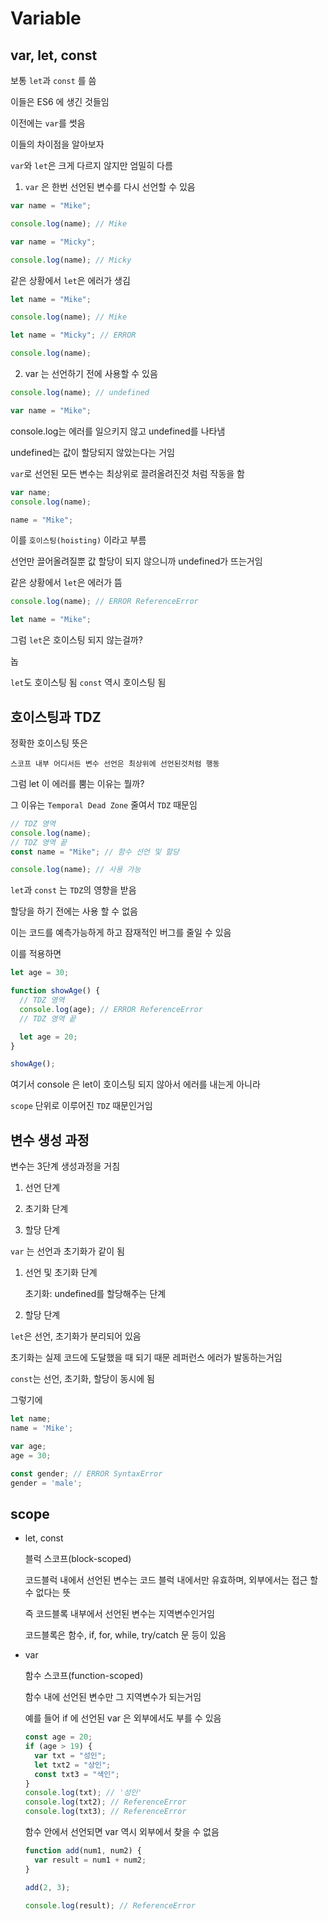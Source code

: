 # Variable

## var, let, const

보통 `let`과 `const` 를 씀

이들은 ES6 에 생긴 것들임

이전에는 `var`를 썻음

이들의 차이점을 알아보자

`var`와 `let`은 크게 다르지 않지만 엄밀히 다름

1. `var` 은 한번 선언된 변수를 다시 선언할 수 있음

```js
var name = "Mike";

console.log(name); // Mike

var name = "Micky";

console.log(name); // Micky
```

같은 상황에서 `let`은 에러가 생김

```js
let name = "Mike";

console.log(name); // Mike

let name = "Micky"; // ERROR

console.log(name);
```

2. var 는 선언하기 전에 사용할 수 있음

```js
console.log(name); // undefined

var name = "Mike";
```

console.log는 에러를 일으키지 않고 undefined를 나타냄

undefined는 값이 할당되지 않았는다는 거임

`var`로 선언된 모든 변수는 최상위로 끌려올려진것 처럼 작동을 함

```js
var name;
console.log(name);

name = "Mike";
```

이를 `호이스팅(hoisting)` 이라고 부름

선언만 끌어올려질뿐 값 할당이 되지 않으니까 undefined가 뜨는거임

같은 상황에서 `let`은 에러가 뜸

```js
console.log(name); // ERROR ReferenceError

let name = "Mike";
```

그럼 `let`은 호이스팅 되지 않는걸까?

놉

`let`도 호이스팅 됨 `const` 역시 호이스팅 됨

## 호이스팅과 TDZ

정확한 호이스팅 뜻은

    스코프 내부 어디서든 변수 선언은 최상위에 선언된것처럼 행동

그럼 let 이 에러를 뿜는 이유는 뭘까?

그 이유는 `Temporal Dead Zone` 줄여서 `TDZ` 때문임

```js
// TDZ 영역
console.log(name);
// TDZ 영역 끝
const name = "Mike"; // 함수 선언 및 할당

console.log(name); // 사용 가능
```

`let`과 `const` 는 `TDZ`의 영향을 받음

할당을 하기 전에는 사용 할 수 없음

이는 코드를 예측가능하게 하고 잠재적인 버그를 줄일 수 있음

이를 적용하면

```js
let age = 30;

function showAge() {
  // TDZ 영역
  console.log(age); // ERROR ReferenceError
  // TDZ 영역 끝

  let age = 20;
}

showAge();
```

여기서 console 은 let이 호이스팅 되지 않아서 에러를 내는게 아니라

`scope` 단위로 이루어진 `TDZ` 때문인거임

## 변수 생성 과정

변수는 3단계 생성과정을 거침

1. 선언 단계

2. 초기화 단계

3. 할당 단계

`var` 는 선언과 초기화가 같이 됨

1. 선언 및 초기화 단계

   초기화: undefined를 할당해주는 단계

2. 할당 단계

`let`은 선언, 초기화가 분리되어 있음

초기화는 실제 코드에 도달했을 때 되기 때문 레퍼런스 에러가 발동하는거임

`const`는 선언, 초기화, 할당이 동시에 됨

그렇기에

```js
let name;
name = 'Mike';

var age;
age = 30;

const gender; // ERROR SyntaxError
gender = 'male';
```

## scope

- let, const

  블럭 스코프(block-scoped)

  코드블럭 내에서 선언된 변수는 코드 블럭 내에서만 유효하며, 외부에서는 접근 할 수 없다는 뜻

  즉 코드블록 내부에서 선언된 변수는 지역변수인거임

  코드블록은 함수, if, for, while, try/catch 문 등이 있음

- var

  함수 스코프(function-scoped)

  함수 내에 선언된 변수만 그 지역변수가 되는거임

  예를 들어 if 에 선언된 var 은 외부에서도 부를 수 있음

  ```js
  const age = 20;
  if (age > 19) {
    var txt = "성인";
    let txt2 = "상인";
    const txt3 = "색인";
  }
  console.log(txt); // '성인'
  console.log(txt2); // ReferenceError
  console.log(txt3); // ReferenceError
  ```

  함수 안에서 선언되면 var 역시 외부에서 찾을 수 없음

  ```js
  function add(num1, num2) {
    var result = num1 + num2;
  }

  add(2, 3);

  console.log(result); // ReferenceError
  ```
